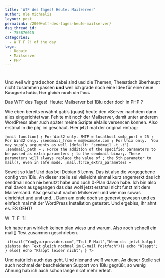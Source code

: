 ```yaml
---
title: 'WTF des Tages! Heute: Mailserver'
author: Ole Michaelis
layout: post
permalink: /2009/wtf-des-tages-heute-mailserver/
dsq_thread_id:
  - 755876015
categories:
  - W T F ?! of the day
tags:
  - Debain
  - Mailserver
  - PHP
---
```

# 

Und weil wir grad schon dabei sind und die Themen, Thematisch überhaupt nicht zusammen passen **und** weil ich grade noch eine Idee für eine neue Kategorie hatte, hier gleich noch ein Post.

Das WTF des Tages!  Heute: Mailserver bei 1Blu oder doch in PHP ?

Wie eben bereits erwähnt gab’s (quasi) heute den vServer, nachdem dann alles eingerichtet war. Fehlte mit noch der Mailserver, damit unter anderem WordPress aber auch später meine Scripte eMails versenden können. Also erstmal in die php.ini geschaut. Hier jetzt mal der original eintrag:

`[mail function]
; For Win32 only.
SMTP = localhost
smtp_port = 25
; For Win32 only.
;sendmail_from = me@example.com
; For Unix only.  You may supply arguments as well (default: "sendmail -t -i").
;sendmail_path =
; Force the addition of the specified parameters to be passed as extra parameters
; to the sendmail binary. These parameters will always replace the value of
; the 5th parameter to mail(), even in safe mode.
;mail.force_extra_parameters =`

Soweit so klar! Und das bei Debian 5 Lenny. Das ist also die vorgegebene config von 1Blu. An dieser stelle sei vielleicht einmal kurz angemerkt das ich sendmail noch nie benutzt habe und auch 0-Plan davon habe. Ich bin also mal davon ausgegangen das das wohl jetzt erstmal nicht funzt mit dem Mailversand. Also geschaut nachm Mailserver und wie man sowas einrichtet und und und… Dann am ende doch so genervt gewesen und es einfach mal mit der WordPress Installation getestet. Und ergebiss, ihr ahnt es. ES GEHT!

W  T  F  ?!

Ich habe nun wirklich keinen plan wieso und warum. Also noch schnell ein mail() Test zusammen geschrieben.

`
if(mail("You@yourprovider.com","Test E-Mail","Wenn das jetzt kalppt siehste den Text gleich nochmal im E-mail Postfach")){
   echo "Klappt";
}
else{
   echo "Klappt leider nicht";
}
?>`

Und natürlich auch das geht. Und niemand weiß warum. An dieser Stelle sei auch nochmal der bescheidenen Support von 1Blu gegrüßt, so wenig Ahnung hab ich auch schon lange nicht mehr erlebt.

